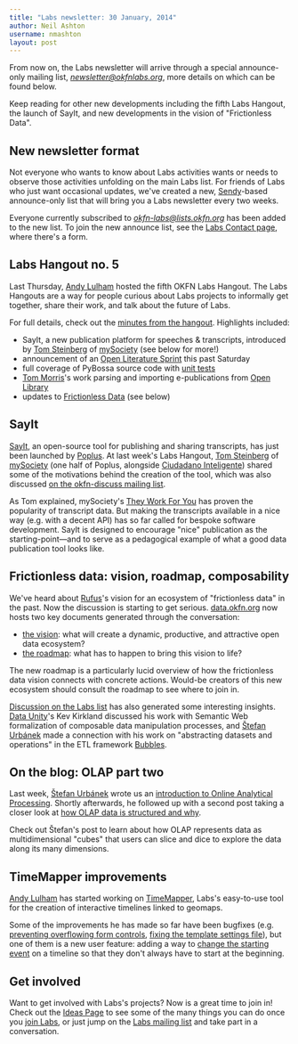 ```yaml
---
title: "Labs newsletter: 30 January, 2014"
author: Neil Ashton
username: nmashton
layout: post
---
```


From now on, the Labs newsletter will arrive through a special announce-only mailing list, *newsletter@okfnlabs.org*, more details on which can be found below.

Keep reading for other new developments including the fifth Labs Hangout, the launch of SayIt, and new developments in the vision of "Frictionless Data".

## New newsletter format

Not everyone who wants to know about Labs activities wants or needs to observe those activities unfolding on the main Labs list. For friends of Labs who just want occasional updates, we've created a new, [Sendy][1]-based announce-only list that will bring you a Labs newsletter every two weeks.

Everyone currently subscribed to *okfn-labs@lists.okfn.org* has been added to the new list. To join the new announce list, see the [Labs Contact page](http://okfnlabs.org/contact/), where there's a form.

## Labs Hangout no. 5

Last Thursday, [Andy Lulham][2] hosted the fifth OKFN Labs Hangout. The Labs Hangouts are a way for people curious about Labs projects to informally get together, share their work, and talk about the future of Labs.

For full details, check out the [minutes from the hangout][3]. Highlights included:

* SayIt, a new publication platform for speeches & transcripts, introduced by [Tom Steinberg][4] of [mySociety][5] (see below for more!)
* announcement of an [Open Literature Sprint][6] this past Saturday
* full coverage of PyBossa source code with [unit tests][7]
* [Tom Morris][8]'s work parsing and importing e-publications from [Open Library][9]
* updates to [Frictionless Data][10] (see below)

## SayIt

[SayIt][11], an open-source tool for publishing and sharing transcripts, has just been launched by [Poplus][12]. At last week's Labs Hangout, [Tom Steinberg][13] of [mySociety][14] (one half of Poplus, alongside [Ciudadano Inteligente][15]) shared some of the motivations behind the creation of the tool, which was also discussed [on the okfn-discuss mailing list][16].

As Tom explained, mySociety's [They Work For You][17] has proven the popularity of transcript data. But making the transcripts available in a nice way (e.g. with a decent API) has so far called for bespoke software development. SayIt is designed to encourage "nice" publication as the starting-point—and to serve as a pedagogical example of what a good data publication tool looks like.

## Frictionless data: vision, roadmap, composability

We've heard about [Rufus][18]'s vision for an ecosystem of "frictionless data" in the past. Now the discussion is starting to get serious. [data.okfn.org][19] now hosts two key documents generated through the conversation:

* [the vision][20]: what will create a dynamic, productive, and attractive open data ecosystem?
* [the roadmap][21]: what has to happen to bring this vision to life?

The new roadmap is a particularly lucid overview of how the frictionless data vision connects with concrete actions. Would-be creators of this new ecosystem should consult the roadmap to see where to join in.

[Discussion on the Labs list][22] has also generated some interesting insights. [Data Unity][23]'s Kev Kirkland discussed his work with Semantic Web formalization of composable data manipulation processes, and [Štefan Urbánek][24] made a connection with his work on "abstracting datasets and operations" in the ETL framework [Bubbles][25].

## On the blog: OLAP part two

Last week, [Štefan Urbánek][26] wrote us an [introduction to Online Analytical Processing][27]. Shortly afterwards, he followed up with a second post taking a closer look at [how OLAP data is structured and why][28].

Check out Štefan's post to learn about how OLAP represents data as multidimensional "cubes" that users can slice and dice to explore the data along its many dimensions.

## TimeMapper improvements

[Andy Lulham][29] has started working on [TimeMapper][30], Labs's easy-to-use tool for the creation of interactive timelines linked to geomaps.

Some of the improvements he has made so far have been bugfixes (e.g. [preventing overflowing form controls][31], [fixing the template settings file][32]), but one of them is a new user feature: adding a way to [change the starting event][33] on a timeline so that they don't always have to start at the beginning.

## Get involved

Want to get involved with Labs's projects? Now is a great time to join in! Check out the [Ideas Page][34] to see some of the many things you can do once you [join Labs][35], or just jump on the [Labs mailing list][36] and take part in a conversation.

[1]:	http://sendy.co/
[2]:	http://okfnlabs.org/members/andylolz
[3]:	http://pad.okfn.org/p/labs-hangouts
[4]:	http://twitter.com/steiny
[5]:	http://t.co/KKNpVhbitu
[6]:	http://humanities.okfn.org/open-literature-sprint-jan-2014/
[7]:	https://coveralls.io/r/PyBossa/pybossa
[8]:	http://twitter.com/tfmorris
[9]:	http://openlibrary.org
[10]:	http://data.okfn.org/vision
[11]:	http://sayit.mysociety.org/
[12]:	http://poplus.org/
[13]:	http://twitter.com/steiny
[14]:	http://t.co/KKNpVhbitu
[15]:	http://www.ciudadanointeligente.org/?lang=en
[16]:	https://lists.okfn.org/pipermail/okfn-discuss/2014-January/010083.html
[17]:	http://www.theyworkforyou.com/
[18]:	http://okfnlabs.org/members/rgrp
[19]:	http://data.okfn.org/
[20]:	http://data.okfn.org/vision
[21]:	http://data.okfn.org/roadmap
[22]:	https://lists.okfn.org/pipermail/okfn-labs/2014-January/001260.html
[23]:	http://t.co/pL0Yy7uNuf
[24]:	http://okfnlabs.org/members/Stiivi/
[25]:	https://github.com/Stiivi/bubbles
[26]:	http://okfnlabs.org/members/Stiivi/
[27]:	http://okfnlabs.org/blog/2014/01/10/olap-introduction.html
[28]:	http://okfnlabs.org/blog/2014/01/20/olap-cubes-and-logical-model.html
[29]:	http://okfnlabs.org/members/andylolz
[30]:	http://timemapper.okfnlabs.org
[31]:	https://github.com/okfn/timemapper/pull/119
[32]:	https://github.com/okfn/timemapper/pull/118
[33]:	timemapper.okfnlabs.org
[34]:	http://okfnlabs.org/ideas/
[35]:	http://okfnlabs.org/join/
[36]:	http://lists.okfn.org/mailman/listinfo/okfn-labs